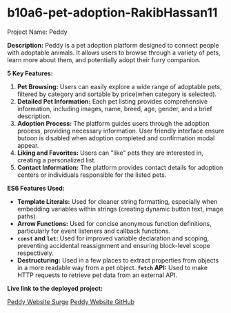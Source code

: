 # b10a6-pet-adoption-RakibHassan11
Project Name: Peddy

**Description:** Peddy is a pet adoption platform designed to connect people with adoptable animals. It allows users to browse through a variety of pets, learn more about them, and potentially adopt their furry companion.

**5 Key Features:**

1. **Pet Browsing:** Users can easily explore a wide range of adoptable pets, filtered by category and sortable by price(when category is selected).
2. **Detailed Pet Information:** Each pet listing provides comprehensive information, including images, name, breed, age, gender, and a brief description.
3. **Adoption Process:** The platform guides users through the adoption process, providing necessary information. User friendly interface ensure butoon is disabled when adoption completed and confirmation modal appear.
4. **Liking and Favorites:** Users can "like" pets they are interested in, creating a personalized list.
5. **Contact Information:** The platform provides contact details for adoption centers or individuals responsible for the listed pets.

**ES6 Features Used:**

* **Template Literals:** Used for cleaner string formatting, especially when embedding variables within strings (creating dynamic button text, image paths).
* **Arrow Functions:** Used for concise anonymous function definitions, particularly for event listeners and callback functions.
* **`const` and `let`:** Used for improved variable declaration and scoping, preventing accidental reassignment and ensuring block-level scope respectively.
* **Destructuring:** Used in a few places to extract properties from objects in a more readable way from a pet object.
 **`fetch` API:** Used to make HTTP requests to retrieve pet data from an external API.

 **Live link to the deployed project:**

[Peddy Website Surge](https://assignment-10-peddy.surge.sh)
[Peddy Website GitHub](https://rakibhassan11.github.io/petAdoption/)
